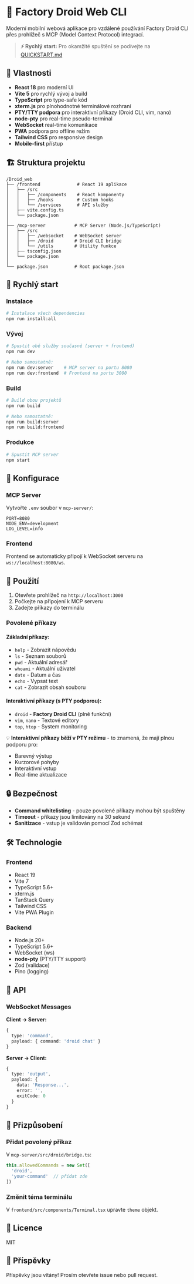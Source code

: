 # 🤖 Factory Droid Web CLI

Moderní mobilní webová aplikace pro vzdálené používání Factory Droid CLI přes prohlížeč s MCP (Model Context Protocol) integrací.

> **⚡ Rychlý start:** Pro okamžité spuštění se podívejte na [QUICKSTART.md](./QUICKSTART.md)

## 🎯 Vlastnosti

- **React 18** pro moderní UI
- **Vite 5** pro rychlý vývoj a build
- **TypeScript** pro type-safe kód
- **xterm.js** pro plnohodnotné terminálové rozhraní
- **PTY/TTY podpora** pro interaktivní příkazy (Droid CLI, vim, nano)
- **node-pty** pro real-time pseudo-terminal
- **WebSocket** real-time komunikace
- **PWA** podpora pro offline režim
- **Tailwind CSS** pro responsive design
- **Mobile-first** přístup

## 🏗️ Struktura projektu

```
/Droid_web
├── /frontend              # React 19 aplikace
│   ├── /src
│   │   ├── /components    # React komponenty
│   │   ├── /hooks         # Custom hooks
│   │   └── /services      # API služby
│   ├── vite.config.ts
│   └── package.json
│
├── /mcp-server           # MCP Server (Node.js/TypeScript)
│   ├── /src
│   │   ├── /websocket    # WebSocket server
│   │   ├── /droid        # Droid CLI bridge
│   │   └── /utils        # Utility funkce
│   ├── tsconfig.json
│   └── package.json
│
└── package.json          # Root package.json
```

## 🚀 Rychlý start

### Instalace

```bash
# Instalace všech dependencies
npm run install:all
```

### Vývoj

```bash
# Spustit obě služby současně (server + frontend)
npm run dev

# Nebo samostatně:
npm run dev:server    # MCP server na portu 8080
npm run dev:frontend  # Frontend na portu 3000
```

### Build

```bash
# Build obou projektů
npm run build

# Nebo samostatně:
npm run build:server
npm run build:frontend
```

### Produkce

```bash
# Spustit MCP server
npm start
```

## 🔧 Konfigurace

### MCP Server

Vytvořte `.env` soubor v `mcp-server/`:

```env
PORT=8080
NODE_ENV=development
LOG_LEVEL=info
```

### Frontend

Frontend se automaticky připojí k WebSocket serveru na `ws://localhost:8080/ws`.

## 📱 Použití

1. Otevřete prohlížeč na `http://localhost:3000`
2. Počkejte na připojení k MCP serveru
3. Zadejte příkazy do terminálu

### Povolené příkazy

#### Základní příkazy:
- `help` - Zobrazit nápovědu
- `ls` - Seznam souborů
- `pwd` - Aktuální adresář
- `whoami` - Aktuální uživatel
- `date` - Datum a čas
- `echo` - Vypsat text
- `cat` - Zobrazit obsah souboru

#### Interaktivní příkazy (s PTY podporou):
- `droid` - **Factory Droid CLI** (plně funkční)
- `vim`, `nano` - Textové editory
- `top`, `htop` - System monitoring

💡 **Interaktivní příkazy běží v PTY režimu** - to znamená, že mají plnou podporu pro:
- Barevný výstup
- Kurzorové pohyby
- Interaktivní vstup
- Real-time aktualizace

## 🔒 Bezpečnost

- **Command whitelisting** - pouze povolené příkazy mohou být spuštěny
- **Timeout** - příkazy jsou limitovány na 30 sekund
- **Sanitizace** - vstup je validován pomocí Zod schémat

## 🛠️ Technologie

### Frontend
- React 19
- Vite 7
- TypeScript 5.6+
- xterm.js
- TanStack Query
- Tailwind CSS
- Vite PWA Plugin

### Backend
- Node.js 20+
- TypeScript 5.6+
- WebSocket (ws)
- **node-pty** (PTY/TTY support)
- Zod (validace)
- Pino (logging)

## 📝 API

### WebSocket Messages

**Client → Server:**
```typescript
{
  type: 'command',
  payload: { command: 'droid chat' }
}
```

**Server → Client:**
```typescript
{
  type: 'output',
  payload: { 
    data: 'Response...',
    error: '',
    exitCode: 0
  }
}
```

## 🎨 Přizpůsobení

### Přidat povolený příkaz

V `mcp-server/src/droid/bridge.ts`:

```typescript
this.allowedCommands = new Set([
  'droid',
  'your-command'  // přidat zde
])
```

### Změnit téma terminálu

V `frontend/src/components/Terminal.tsx` upravte `theme` objekt.

## 📄 Licence

MIT

## 🤝 Příspěvky

Příspěvky jsou vítány! Prosím otevřete issue nebo pull request.